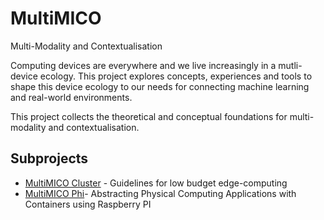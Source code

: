 # MultiMICO

Multi-Modality and Contextualisation

Computing devices are everywhere and we live increasingly in a mutli-device ecology. This project explores concepts, experiences and tools to 
shape this device ecology to our needs for connecting machine learning and real-world environments.

This project collects the theoretical and conceptual foundations for multi-modality and contextualisation. 

## Subprojects

- [MultiMICO Cluster](https://github.com/dxiai/multimico-cluster) - Guidelines for low budget edge-computing 
- [MultiMICO Phi](https://github.com/dxiai/multimico-phi)- Abstracting Physical Computing Applications with Containers using Raspberry PI
